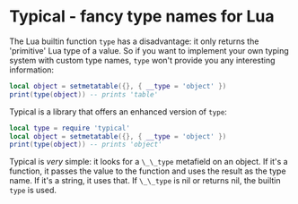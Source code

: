 # Typical - fancy type names for Lua

The Lua builtin function `type` has a disadvantage: it only returns the 'primitive'
Lua type of a value.  So if you want to implement your own typing system with custom
type names, `type` won't provide you any interesting information:

```lua
local object = setmetatable({}, { __type = 'object' })
print(type(object)) -- prints 'table'
```

Typical is a library that offers an enhanced version of `type`:

```lua
local type = require 'typical'
local object = setmetatable({}, { __type = 'object' })
print(type(object)) -- prints 'object'
```

Typical is *very* simple: it looks for a `\_\_type` metafield on an object.
If it's a function, it passes the value to the function and uses the result
as the type name.  If it's a string, it uses that.  If `\_\_type` is nil
or returns nil, the builtin `type` is used.
